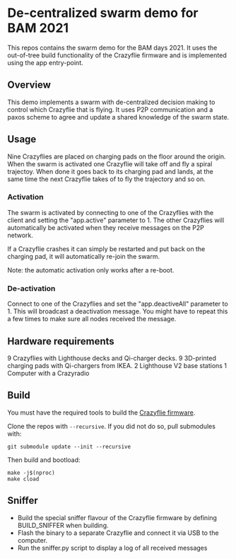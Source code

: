 # De-centralized swarm demo for BAM 2021

This repos contains the swarm demo for the BAM days 2021.
It uses the out-of-tree build functionality of the Crazyflie firmware and is implemented using the app entry-point.

## Overview

This demo implements a swarm with de-centralized decision making to control which Crazyflie that is flying. It uses
P2P communication and a paxos scheme to agree and update a shared knowledge of the swarm state.

## Usage

Nine Crazyflies are placed on charging pads on the floor around the origin. When the swarm is activated one
Crazyflie will take off and fly a spiral trajectoy. When done it goes back to its charging pad and lands, at
the same time the next Crazyflie takes of to fly the trajectory and so on.

### Activation

The swarm is activated by connecting to one of the Crazyflies with the client and setting the "app.active" parameter to 1.
The other Crazyflies will automatically be activated when they receive messages on the P2P network.

If a Crazyflie crashes it can simply be restarted and put back on the charging pad, it will automatically
re-join the swarm.

Note: the automatic activation only works after a re-boot.

### De-activation

Connect to one of the Crazyflies and set the "app.deactiveAll" parameter to 1. This will broadcast a
deactivation message. You might have to repeat this a few times to make sure all nodes received the message.

## Hardware requirements

9 Crazyflies with Lighthouse decks and Qi-charger decks.
9 3D-printed charging pads with Qi-chargers from IKEA.
2 Lighthouse V2 base stations
1 Computer with a Crazyradio

## Build

You must have the required tools to build the [Crazyflie firmware](https://github.com/bitcraze/crazyflie-firmware).

Clone the repos with ```--recursive```. If you did not do so, pull submodules with:
```
git submodule update --init --recursive
```

Then build and bootload:
```
make -j$(nproc)
make cload
```

## Sniffer

* Build the special sniffer flavour of the Crazyflie firmware by defining BUILD_SNIFFER when building.
* Flash the binary to a separate Crazyflie and connect it via USB to the computer.
* Run the sniffer.py script to display a log of all received messages

